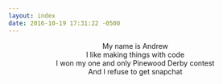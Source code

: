 ```yaml
---
layout: index
date: 2016-10-19 17:31:22 -0500
---
```


<center>
    My name is Andrew<br/>
    I like making things with code<br/>
    I won my one and only Pinewood Derby contest<br/>
    And I refuse to get snapchat
</center>